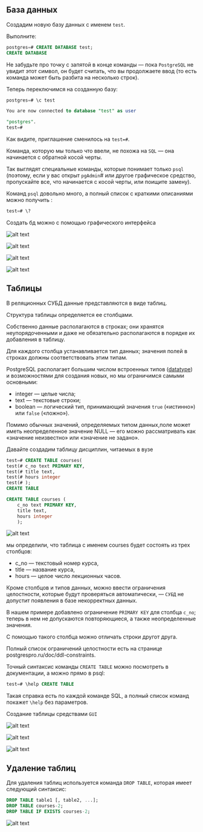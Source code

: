## База данных

Создадим новую базу данных с именем `test`.

Выполните:

```sql
postgres=# CREATE DATABASE test;
CREATE DATABASE
```

Не забудьте про точку с запятой в конце команды — пока `PostgreSQL` не увидит этот символ, он будет считать, что вы
продолжаете ввод (то есть команда может быть разбита на несколько строк).

Теперь переключимся на созданную базу:

```sql
postgres=# \c test
```

```sql
You are now connected to database "test" as user

"postgres".
test=#
```

Как видите, приглашение сменилось на `test=#`.


Команда, которую мы только что ввели, не похожа на `SQL` — она начинается с обратной косой черты. 

Так выглядят специальные команды, которые понимает только `psql` (поэтому, если у вас открыт `pgAdmin`# или другое графическое
средство, пропускайте все, что начинается с косой черты, или поищите замену).


Команд `psql` довольно много, а полный список с краткими описаниями можно получить :

```sql
test=# \?
```

Создать бд можно с помощью графического интерфейса

![alt text](image.png)

![alt text](img/image-1.png)

![alt text](img/image-9.png)

![alt text](img/image-10.png)

## Таблицы
В реляционных СУБД данные представляются в виде таблиц. 

Структура таблицы определяется ее столбцами. 

Собственно данные располагаются в строках; они хранятся неупорядоченными и даже не обязательно располагаются в порядке их добавления в таблицу.

Для каждого столбца устанавливается тип данных; значения полей в строках должны соответствовать этим типам.

PostgreSQL располагает большим числом встроенных типов ([datatype](https://postgrespro.ru/docs/postgrespro/16/datatype)) и возможностями для создания новых, но мы ограничимся самыми основными:

* integer — целые числа;
* text — текстовые строки;
* boolean — логический тип, принимающий значения `true` («истинно») или `false` («ложно»).

Помимо обычных значений, определяемых типом данных,поле может иметь неопределенное значение NULL — его можно рассматривать как «значение неизвестно» или «значение не задано».


Давайте создадим таблицу дисциплин, читаемых в вузе

```sql
test=# CREATE TABLE courses(
test(# c_no text PRIMARY KEY,
test(# title text,
test(# hours integer
test(# );
CREATE TABLE
```


```sql
CREATE TABLE courses (
	c_no text PRIMARY KEY,
	title text,
	hours integer
	);

```


![alt text](img/image-2.png)



мы определили, что таблица с именем courses будет состоять из трех столбцов: 

* c_no — текстовый номер курса, 
* title — название курса, 
* hours — целое число лекционных часов.


Кроме столбцов и типов данных, можно ввести ограничения целостности, которые будут проверяться автоматически, — `СУБД` не допустит появления в базе некорректных данных. 

В нашем примере добавлено ограничение `PRIMARY KEY` для столбца `c_no`; теперь в нем не допускаются повторяющиеся, а также неопределенные значения.

С помощью такого столбца можно отличать строки другот друга. 

Полный список ограничений целостности есть на странице postgrespro.ru/doc/ddl-constraints.

Точный синтаксис команды `CREATE TABLE` можно посмотреть в документации, а можно прямо в psql:

```sql
test=# \help CREATE TABLE
```

Такая справка есть по каждой команде SQL, а полный список команд покажет `\help` без параметров.

Создание таблицы средствами `GUI`

![alt text](img/image-3.png)


![alt text](img/image-4.png)


![alt text](img/image-5.png)


## Удаление таблиц

Для удаления таблиц используется команда `DROP TABLE`, которая имеет следующий синтаксис:

```sql
DROP TABLE table1 [, table2, ...];
DROP TABLE courses-2;
DROP TABLE IF EXISTS courses-2;
```


![alt text](img/image-7.png)